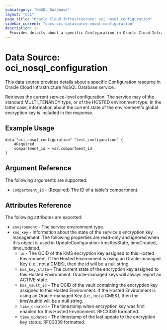 ```yaml
---
subcategory: "NoSQL Database"
layout: "oci"
page_title: "Oracle Cloud Infrastructure: oci_nosql_configuration"
sidebar_current: "docs-oci-datasource-nosql-configuration"
description: |-
  Provides details about a specific Configuration in Oracle Cloud Infrastructure NoSQL Database service
---
```


# Data Source: oci_nosql_configuration
This data source provides details about a specific Configuration resource in Oracle Cloud Infrastructure NoSQL Database service.

Retrieves the current service-level configuration.  The
service may of the standard MULTI_TENANCY type, or of the
HOSTED environment type.  In the latter case, information about the
current state of the environment's global encryption key is
included in the response.


## Example Usage

```hcl
data "oci_nosql_configuration" "test_configuration" {
	#Required
	compartment_id = var.compartment_id
}
```

## Argument Reference

The following arguments are supported:

* `compartment_id` - (Required) The ID of a table's compartment.


## Attributes Reference

The following attributes are exported:

* `environment` - The service environment type.
* `kms_key` - Information about the state of the service's encryption key management. The following properties are read-only and ignored when this object is used in UpdateConfiguration: kmsKeyState, timeCreated, timeUpdated. 
	* `id` - The OCID of the KMS encryption key assigned to this Hosted Environment. If the Hosted Environment is using an Oracle-managed Key (i.e., not a CMEK), then the id will be a null string. 
	* `kms_key_state` - The current state of the encryption key assigned to this Hosted Environment. Oracle-managed keys will always report an ACTIVE state. 
	* `kms_vault_id` - The OCID of the vault containing the encryption key assigned to this Hosted Environment. If the Hosted Environment is using an Oracle-managed Key (i.e., not a CMEK), then the kmsVaultId will be a null string. 
	* `time_created` - The timestamp when encryption key was first enabled for this Hosted Environment. RFC3339 formatted. 
	* `time_updated` - The timestamp of the last update to the encryption key status. RFC3339 formatted. 

